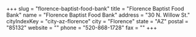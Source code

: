 +++
slug = "florence-baptist-food-bank"
title = "Florence Baptist Food Bank"
name = "Florence Baptist Food Bank"
address = "30 N. Willow St."
cityIndexKey = "city-az-florence"
city = "Florence"
state = "AZ"
postal = "85132"
website = ""
phone = "520-868-1728"
fax = ""
+++
